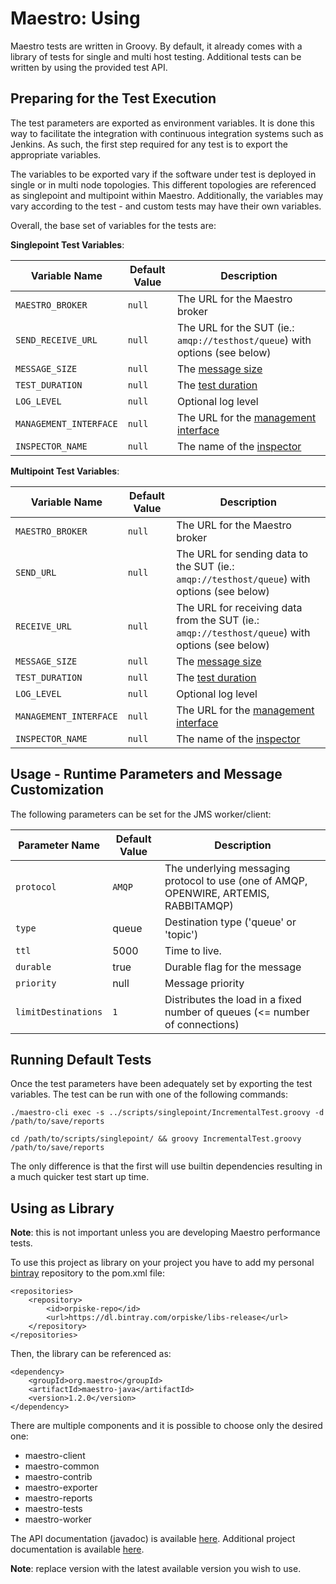 Maestro: Using
============

Maestro tests are written in Groovy. By default, it already comes with a library of tests 
for single and multi host testing. Additional tests can be written by using the provided 
test API. 

Preparing for the Test Execution
----

The test parameters are exported as environment variables.  It is done this way to facilitate
the integration with continuous integration systems such as Jenkins. As such, the first step 
required for any test is to export the appropriate variables.

The variables to be exported vary if the software under test is deployed in single or in multi
node topologies. This different topologies are referenced as singlepoint and multipoint within
Maestro. Additionally, the variables may vary according to the test - and custom tests may have
their own variables.

Overall, the base set of variables for the tests are: 

**Singlepoint Test Variables**: 

| Variable Name    | Default Value       | Description          |
|-------------------|---------------------|----------------------|
| `MAESTRO_BROKER` | `null` | The URL for the Maestro broker |
| `SEND_RECEIVE_URL` | `null` | The URL for the SUT (ie.: ```amqp://testhost/queue```) with options (see below) |
| `MESSAGE_SIZE` | `null` | The [message size](MessageSize.md) |
| `TEST_DURATION` | `null` | The [test duration](TestDuration.md) |
| `LOG_LEVEL` | `null` | Optional log level |
| `MANAGEMENT_INTERFACE` | `null` | The URL for the [management interface](Inspectors.md) |
| `INSPECTOR_NAME` | `null` | The name of the [inspector](Inspectors.md) |


**Multipoint Test Variables**: 

| Variable Name    | Default Value       | Description          |
|-------------------|---------------------|----------------------|
| `MAESTRO_BROKER` | `null` | The URL for the Maestro broker |
| `SEND_URL` | `null` | The URL for sending data to the SUT (ie.: ```amqp://testhost/queue```) with options (see below) |
| `RECEIVE_URL` | `null` | The URL for receiving data from the SUT (ie.: ```amqp://testhost/queue```) with options (see below) |
| `MESSAGE_SIZE` | `null` | The [message size](MessageSize.md) |
| `TEST_DURATION` | `null` | The [test duration](TestDuration.md) |
| `LOG_LEVEL` | `null` | Optional log level |
| `MANAGEMENT_INTERFACE` | `null` | The URL for the [management interface](Inspectors.md) |
| `INSPECTOR_NAME` | `null` | The name of the [inspector](Inspectors.md) |


Usage - Runtime Parameters and Message Customization
----

The following parameters can be set for the JMS worker/client:

| Parameter Name    | Default Value       | Description          |
|-------------------|---------------------|----------------------|
| `protocol` | `AMQP` | The underlying messaging protocol to use (one of AMQP, OPENWIRE, ARTEMIS, RABBITAMQP) |
| `type` | queue | Destination type ('queue' or 'topic') |
| `ttl` | 5000 | Time to live. |
| `durable` | true | Durable flag for the message |
| `priority` | null | Message priority |
| `limitDestinations` | `1` | Distributes the load in a fixed number of queues (<= number of connections) |
  

Running Default Tests
----

Once the test parameters have been adequately set by exporting the test variables. The test can be 
run with one of the following commands:

```
./maestro-cli exec -s ../scripts/singlepoint/IncrementalTest.groovy -d /path/to/save/reports
```

```
cd /path/to/scripts/singlepoint/ && groovy IncrementalTest.groovy /path/to/save/reports
```

The only difference is that the first will use builtin dependencies resulting in a much quicker test
start up time. 


Using as Library
----

**Note**: this is not important unless you are developing Maestro performance tests.


To use this project as library on your project you have to add my personal 
[bintray](https://bintray.com/orpiske/libs-release/) repository to the pom.xml
file:

```
<repositories>
    <repository>
        <id>orpiske-repo</id>
        <url>https://dl.bintray.com/orpiske/libs-release</url>
    </repository>
</repositories>
```

Then, the library can be referenced as: 
```
<dependency>
    <groupId>org.maestro</groupId>
    <artifactId>maestro-java</artifactId>
    <version>1.2.0</version>
</dependency>
```

There are multiple components and it is possible to choose only the desired one: 

* maestro-client
* maestro-common
* maestro-contrib
* maestro-exporter
* maestro-reports
* maestro-tests
* maestro-worker

The API documentation (javadoc) is available [here](http://www.orpiske.net/files/javadoc/maestro-java-1.2/apidocs/). 
Additional project documentation is available [here](http://www.orpiske.net/files/javadoc/maestro-java-1.2/). 

**Note**: replace version with the latest available version you wish to use.




